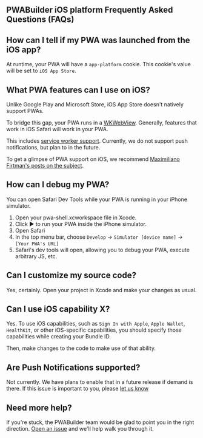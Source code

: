 ﻿## PWABuilder iOS platform Frequently Asked Questions (FAQs)

## How can I tell if my PWA was launched from the iOS app?

At runtime, your PWA will have a `app-platform` cookie. This cookie's value will be set to `iOS App Store`.

## What PWA features can I use on iOS?

Unlike Google Play and Microsoft Store, iOS App Store doesn't natively support PWAs.

To bridge this gap, your PWA runs in a [WKWebView](https://developer.apple.com/documentation/webkit/wkwebview). Generally, features that work in iOS Safari will work in your PWA.

This includes [service worker support](https://love2dev.com/blog/apple-ships-service-workers/). Currently, we do not support push notifications, but plan to in the future.

To get a glimpse of PWA support on iOS, we recommend [Maximiliano Firtman's posts on the subject](https://firt.dev/tags/ios/).

## How can I debug my PWA?

You can open Safari Dev Tools while your PWA is running in your iPhone simulator.

1. Open your pwa-shell.xcworkspace file in Xcode.
2. Click ▶ to run your PWA inside the iPhone simulator.
3. Open Safari
4. In the top menu bar, choose `Develop` -> `Simulator [device name]` -> `[Your PWA's URL]`
5. Safari's dev tools will open, allowing you to debug your PWA, execute arbitrary JS, etc.

## Can I customize my source code?

Yes, certainly. Open your project in Xcode and make your changes as usual.

## Can I use iOS capability X?

Yes. To use iOS capabilities, such as `Sign In with Apple`, `Apple Wallet`, `HealthKit`, or other iOS-specific capabilities, you should specify those capabilities while creating your Bundle ID.

Then, make changes to the code to make use of that ability.

## Are Push Notifications supported?

Not currently. We have plans to enable that in a future release if demand is there. If this issue is important to you, please [let us know](https://github.com/pwa-builder/PWABuilder/issues/new?assignees=&labels=enhancement%20%3Asparkles%3A,ios-platform&body=I%20would%20like%20to%20see%20PWABuilder%20iOS%20platform%20support%20push%20notifications.&title=ios%20push%20notifications)

## Need more help?

If you're stuck, the PWABuilder team would be glad to point you in the right direction. [Open an issue](https://github.com/pwa-builder/PWABuilder/issues/new?assignees=&labels=ios-platform&body=Type%20your%20question%20here.%20Please%20include%20the%20URL%20to%20your%20PWA.%0A%0A%3E%20If%20my%20answer%20was%20in%20the%20docs%20all%20along%2C%20I%20promise%20to%20give%20%245%20USD%20to%20charity.) and we'll help walk you through it.